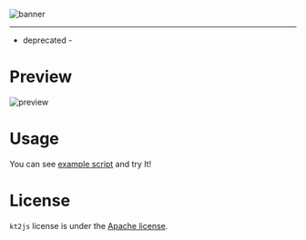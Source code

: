 ![banner](https://raw.githubusercontent.com/sungbin5304/Kotlin2JavaScript/master/kt2js.png)

-----

- deprecated -

# Preview
![preview](https://raw.githubusercontent.com/sungbin5304/Kotlin2JavaScript/master/kt2js_preview.png)

# Usage
You can see [example script](https://github.com/sungbin5304/Kotlin2JavaScript/blob/master/kt2js.js) and try It!

# License
`kt2js` license is under the [Apache license](https://github.com/sungbin5304/Kotlin2JavaScript/blob/master/LICENSE).

